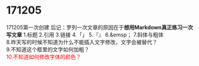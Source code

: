 # 171205
171205第一次创建
  后记：罗列一次文章的原因在于**想用Markdown真正练习一次写文章**
  1.标题  2.引用  3.链接  4.「」  5.『』  6.&emsp；   7.斜体与粗体  
  8.昨天写的时候不知道为什么不能插入文字修改，文字会被替代？  
  9.不知道这个框里的文字如何加粗？  
  <font color=#FF0000>10.不知道如何修改字体的颜色？</font>  
